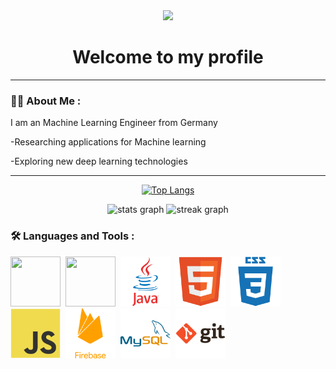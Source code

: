 <div id="header" align="center">
  <img src="https://media.giphy.com/media/v1.Y2lkPTc5MGI3NjExeGZlemE0dGNqZ3dwaW9hdXJ3bWR6eXh4aGQyOXRydnY4bThucGtxZSZlcD12MV9pbnRlcm5hbF9naWZfYnlfaWQmY3Q9Zw/5k5vZwRFZR5aZeniqb/giphy.gif" width="300"/>

# Welcome to my profile
</div>

---
### :woman_technologist: About Me :

I am an Machine Learning Engineer from Germany

  -Researching applications for Machine learning

  -Exploring new deep learning technologies

  
---

<div align="center">
  
[![Top Langs](https://github-readme-stats.vercel.app/api/top-langs/?username=aarda55&layout=compact&theme=vision-friendly-dark)](https://github.com/anuraghazra/github-readme-stats)

</div>

<div align="center">
  <img src="https://github-readme-stats.vercel.app/api?username=aarda55&hide_title=false&hide_rank=false&show_icons=true&include_all_commits=true&count_private=true&disable_animations=false&theme=dracula&locale=en&hide_border=false&order=1" height="150" alt="stats graph"  />
  <img src="https://streak-stats.demolab.com?user=aarda55&locale=en&mode=daily&theme=dracula&hide_border=false&border_radius=5&order=3" height="150" alt="streak graph"  />
</div>

###

### :hammer_and_wrench: Languages and Tools :
<div>
  <img src="https://cdn.jsdelivr.net/gh/devicons/devicon@latest/icons/tensorflow/tensorflow-original-wordmark.svg" width="80" height="80"/>&nbsp;
  <img src="https://cdn.jsdelivr.net/gh/devicons/devicon@latest/icons/pytorch/pytorch-plain-wordmark.svg" width="80" height="80"/>&nbsp;
    <img src="https://github.com/devicons/devicon/blob/master/icons/java/java-original-wordmark.svg" title="Java" alt="Java" width="80" height="80"/>&nbsp;
    <img src="https://github.com/devicons/devicon/blob/master/icons/html5/html5-original.svg" title="HTML5" alt="HTML" width="80" height="80"/>&nbsp;
  <img src="https://github.com/devicons/devicon/blob/master/icons/css3/css3-plain-wordmark.svg"  title="CSS3" alt="CSS" width="80" height="80"/>&nbsp;
  <img src="https://github.com/devicons/devicon/blob/master/icons/javascript/javascript-original.svg" title="JavaScript" alt="JavaScript" width="80" height="80"/>&nbsp;
  <img src="https://github.com/devicons/devicon/blob/master/icons/firebase/firebase-plain-wordmark.svg" title="Firebase" alt="Firebase" width="80" height="80"/>&nbsp;
  <img src="https://github.com/devicons/devicon/blob/master/icons/mysql/mysql-original-wordmark.svg" title="MySQL"  alt="MySQL" width="80" height="80"/>&nbsp;
  <img src="https://github.com/devicons/devicon/blob/master/icons/git/git-original-wordmark.svg" title="Git" **alt="Git" width="80" height="80"/>
</div>
